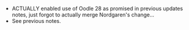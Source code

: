 * ACTUALLY enabled use of Oodle 28 as promised in previous updates notes, just forgot to actually merge Nordgaren's change...
* See previous notes.